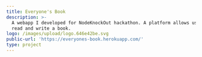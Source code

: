 ```yaml
---
title: Everyone's Book
description: >-
  A webapp I developed for NodeKnockOut hackathon. A platform allows users to
  read and write a book.
logo: /images/upload/logo.646e42be.svg
public-url: 'https://everyones-book.herokuapp.com/'
type: project
---
```


